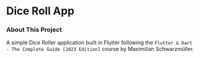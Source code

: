 # Dice Roll App

### About This Project

A simple Dice Roller application built in Flutter following the `Flutter & Dart - The Complete Guide [2023 Edition]` course by Maximilian Schwarzmüller.
